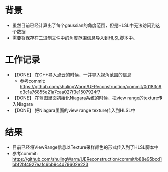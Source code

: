 # 背景
- 虽然目前已经计算出了每个gaussian的角度范围，但是HLSL中无法访问到这个数据
- 需要将保存在二进制文件中的角度范围信息导入到HLSL脚本中。

# 工作记录
- 【DONE】 在C++导入点云的时候，一并导入视角范围的信息
	- 参考commit: https://github.com/shulingWarm/UEReconstruction/commit/0d183c9d3c1a76855e21a7caa027f3e1507924f7
- 【DONE】 在蓝图里面初始化Niagara系统的时候，把view range的texture传入Niagara
- 【DONE】 把Niagara里面的view range texture传入到HLSL中

# 结果
- 目前已经将ViewRange信息以Texture采样颜色的形式传入到了HLSL脚本中
- 参考commit: https://github.com/shulingWarm/UEReconstruction/commit/b88e95bcd1bbf2bf4927eafc6bb9c4d79602e223